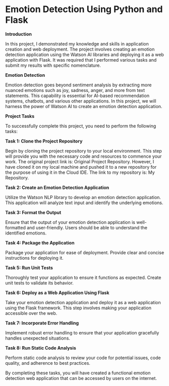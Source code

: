 <h1>Emotion Detection Using Python and Flask</h1>

**Introduction**

In this project, I demonstrated my knowledge and skills in application creation and web deployment. The project involves creating an emotion detection application using the Watson AI libraries and deploying it as a web application with Flask. It was required that I performed various tasks and submit my results with specific nomenclature.

**Emotion Detection**

Emotion detection goes beyond sentiment analysis by extracting more nuanced emotions such as joy, sadness, anger, and more from text statements. This capability is essential for AI-based recommendation systems, chatbots, and various other applications. In this project, we will harness the power of Watson AI to create an emotion detection application.

**Project Tasks**

To successfully complete this project, you need to perform the following tasks:

**Task 1: Clone the Project Repository**

Begin by cloning the project repository to your local environment. This step will provide you with the necessary code and resources to commence your work. The original project link is: Original Project Repository. However, I have cloned it on my local machine and pushed it to a new repository for the purpose of using it in the Cloud IDE. The link to my repository is: My Repository.

**Task 2: Create an Emotion Detection Application**

Utilize the Watson NLP library to develop an emotion detection application. This application will analyze text input and identify the underlying emotions.

**Task 3: Format the Output**

Ensure that the output of your emotion detection application is well-formatted and user-friendly. Users should be able to understand the identified emotions.

**Task 4: Package the Application**

Package your application for ease of deployment. Provide clear and concise instructions for deploying it.

**Task 5: Run Unit Tests**

Thoroughly test your application to ensure it functions as expected. Create unit tests to validate its behavior.

**Task 6: Deploy as a Web Application Using Flask**

Take your emotion detection application and deploy it as a web application using the Flask framework. This step involves making your application accessible over the web.

**Task 7: Incorporate Error Handling**

Implement robust error handling to ensure that your application gracefully handles unexpected situations.

**Task 8: Run Static Code Analysis**

Perform static code analysis to review your code for potential issues, code quality, and adherence to best practices.

By completing these tasks, you will have created a functional emotion detection web application that can be accessed by users on the internet.
